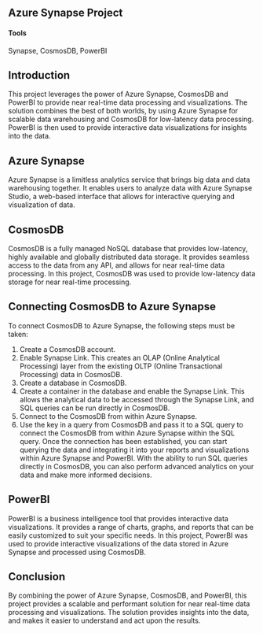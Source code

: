 ## Azure Synapse Project

#### Tools
Synapse, CosmosDB, PowerBI

## Introduction
This project leverages the power of Azure Synapse, CosmosDB and PowerBI to provide near real-time data processing and visualizations. The solution combines the best of both worlds, by using Azure Synapse for scalable data warehousing and CosmosDB for low-latency data processing. PowerBI is then used to provide interactive data visualizations for insights into the data.

## Azure Synapse
Azure Synapse is a limitless analytics service that brings big data and data warehousing together. It enables users to analyze data with Azure Synapse Studio, a web-based interface that allows for interactive querying and visualization of data.

## CosmosDB
CosmosDB is a fully managed NoSQL database that provides low-latency, highly available and globally distributed data storage. It provides seamless access to the data from any API, and allows for near real-time data processing. In this project, CosmosDB was used to provide low-latency data storage for near real-time processing.

## Connecting CosmosDB to Azure Synapse
To connect CosmosDB to Azure Synapse, the following steps must be taken:

1. Create a CosmosDB account.
2. Enable Synapse Link. This creates an OLAP (Online Analytical Processing) layer from the existing OLTP (Online Transactional Processing) data in CosmosDB.
3. Create a database in CosmosDB.
4. Create a container in the database and enable the Synapse Link. This allows the analytical data to be accessed through the Synapse Link, and SQL queries can be run directly in CosmosDB.
5. Connect to the CosmosDB from within Azure Synapse.
6. Use the key in a query from CosmosDB and pass it to a SQL query to connect the CosmosDB from within Azure Synapse within the SQL query.
Once the connection has been established, you can start querying the data and integrating it into your reports and visualizations within Azure Synapse and PowerBI. With the ability to run SQL queries directly in CosmosDB, you can also perform advanced analytics on your data and make more informed decisions.

## PowerBI
PowerBI is a business intelligence tool that provides interactive data visualizations. It provides a range of charts, graphs, and reports that can be easily customized to suit your specific needs. In this project, PowerBI was used to provide interactive visualizations of the data stored in Azure Synapse and processed using CosmosDB.

## Conclusion
By combining the power of Azure Synapse, CosmosDB, and PowerBI, this project provides a scalable and performant solution for near real-time data processing and visualizations. The solution provides insights into the data, and makes it easier to understand and act upon the results.
